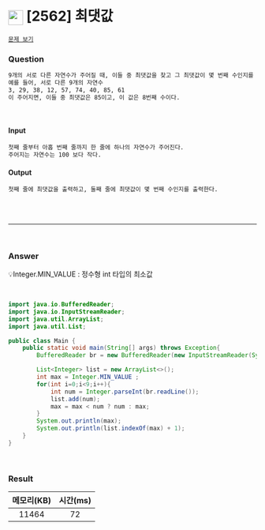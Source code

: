<h1><img src="https://d2gd6pc034wcta.cloudfront.net/tier/3.svg" width="30" height="30" style="vertical-align: middle;"/> [2562] 최댓값 </h1>

<a href="https://www.acmicpc.net/problem/2562" target="_black">``문제 보기``</a>


<h3>Question</h3>

```bash
9개의 서로 다른 자연수가 주어질 때, 이들 중 최댓값을 찾고 그 최댓값이 몇 번째 수인지를 구하는 프로그램을 작성하시오.
예를 들어, 서로 다른 9개의 자연수
3, 29, 38, 12, 57, 74, 40, 85, 61
이 주어지면, 이들 중 최댓값은 85이고, 이 값은 8번째 수이다.
```
<br>

<h4>Input</h4>

```bash
첫째 줄부터 아홉 번째 줄까지 한 줄에 하나의 자연수가 주어진다.
주어지는 자연수는 100 보다 작다.
```

<h4>Output</h4>

```bash
첫째 줄에 최댓값을 출력하고, 둘째 줄에 최댓값이 몇 번째 수인지를 출력한다.
```

<br><br>

<hr>

<br>

<h3>Answer</h3>


💡Integer.MIN_VALUE : 정수형 int 타입의 최소값

<br>

```java
import java.io.BufferedReader;
import java.io.InputStreamReader;
import java.util.ArrayList;
import java.util.List;

public class Main {
    public static void main(String[] args) throws Exception{
        BufferedReader br = new BufferedReader(new InputStreamReader(System.in));

        List<Integer> list = new ArrayList<>();
        int max = Integer.MIN_VALUE ;
        for(int i=0;i<9;i++){
            int num = Integer.parseInt(br.readLine());
            list.add(num);
            max = max < num ? num : max;
        }
        System.out.println(max);
        System.out.println(list.indexOf(max) + 1);
    }
}
```

<br>

<h3>Result</h3>

|메모리(KB)| 시간(ms) |
|:---:|:------:|
|11464|   72   |
